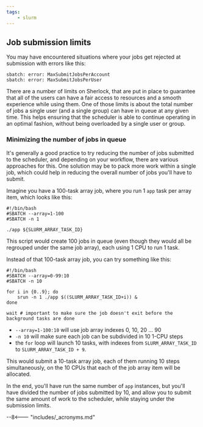 ```yaml
---
tags:
    - slurm
---
```


## Job submission limits

You may have encountered situations where your jobs get rejected at submission
with errors like this:

``` shell
sbatch: error: MaxSubmitJobsPerAccount
sbatch: error: MaxSubmitJobsPerUser
```

There are a number of limits on Sherlock, that are put in place to guarantee
that all of the users can have a fair access to resources and a smooth
experience while using them. One of those limits is about the total number of
jobs a single user (and a single group) can have in queue at any given time.
This helps ensuring that the scheduler is able to continue operating in an
optimal fashion, without being overloaded by a single user or group.

### Minimizing the number of jobs in queue

It's generally a good practice to try reducing the number of jobs submitted to
the scheduler, and depending on your workflow, there are various approaches for
this. One solution may be to pack more work within a single job, which could
help in reducing the overall number of jobs you'll have to submit.

Imagine you have a 100-task array job, where you run 1 `app` task per array
item, which looks like this:


``` shell
#!/bin/bash
#SBATCH --array=1-100
#SBATCH -n 1

./app ${SLURM_ARRAY_TASK_ID}
```

This script would create 100 jobs in queue (even though they would all
be regrouped under the same job array), each using 1 CPU to run 1 task.



Instead of that 100-task array job, you can try something like this:

``` shell
#!/bin/bash
#SBATCH --array=0-99:10
#SBATCH -n 10

for i in {0..9}; do
    srun -n 1 ./app $((SLURM_ARRAY_TASK_ID+i)) &
done

wait # important to make sure the job doesn't exit before the background tasks are done
```

* `--array=1-100:10` will use job array indexes 0, 10, 20 ... 90
* `-n 10` will make sure each job can be subdivided in 10 1-CPU steps
* the `for` loop will launch 10 tasks, with indexes from `SLURM_ARRAY_TASK_ID`
  to `SLURM_ARRAY_TASK_ID + 9`.

This would submit a 10-task array job, each of them running 10 steps
simultaneously, on the 10 CPUs that each of the job array item will be allocated.

In the end, you'll have run the same number of `app` instances, but you'll have
divided the number of jobs submitted by 10, and allow you to submit the same
amount of work to the scheduler, while staying under the submission limits.


--8<--- "includes/_acronyms.md"
